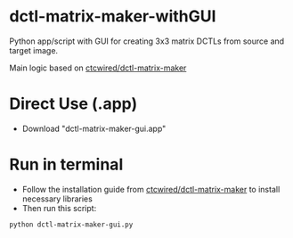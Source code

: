 # dctl-matrix-maker-withGUI
Python app/script with GUI for creating 3x3 matrix DCTLs from source and target image. 

Main logic based on [ctcwired/dctl-matrix-maker](https://github.com/ctcwired/dctl-matrix-maker) 

# Direct Use (.app)
- Download "dctl-matrix-maker-gui.app"

# Run in terminal
- Follow the installation guide from [ctcwired/dctl-matrix-maker](https://github.com/ctcwired/dctl-matrix-maker) to install necessary libraries
- Then run this script:
```
python dctl-matrix-maker-gui.py
```
